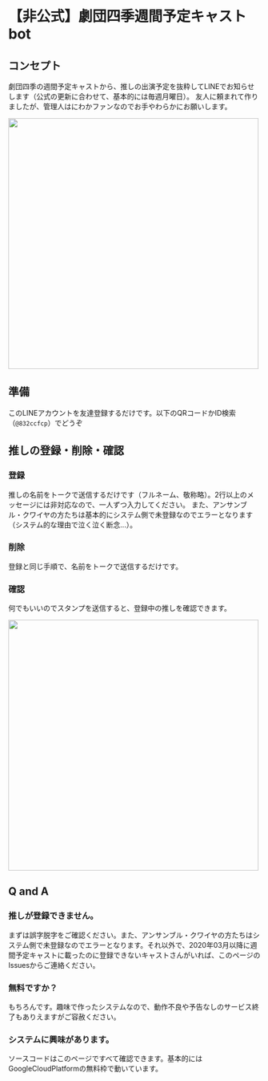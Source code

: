 # 【非公式】劇団四季週間予定キャストbot
## コンセプト
劇団四季の週間予定キャストから、推しの出演予定を抜粋してLINEでお知らせします（公式の更新に合わせて、基本的には毎週月曜日）。
友人に頼まれて作りましたが、管理人はにわかファンなのでお手やわらかにお願いします。

<img src="https://user-images.githubusercontent.com/26474260/75613091-25aed880-5b6d-11ea-8f31-1317f9a42e12.jpg" width="500px">

## 準備
このLINEアカウントを友達登録するだけです。以下のQRコードかID検索（`@832ccfcp`）でどうぞ

## 推しの登録・削除・確認
### 登録
推しの名前をトークで送信するだけです（フルネーム、敬称略）。2行以上のメッセージには非対応なので、一人ずつ入力してください。
また、アンサンブル・クワイヤの方たちは基本的にシステム側で未登録なのでエラーとなります（システム的な理由で泣く泣く断念...）。

### 削除
登録と同じ手順で、名前をトークで送信するだけです。

### 確認
何でもいいのでスタンプを送信すると、登録中の推しを確認できます。

<img src="https://user-images.githubusercontent.com/26474260/75613094-27789c00-5b6d-11ea-8a64-a4107812e6f6.jpg" width="500px">

## Q and A
### 推しが登録できません。
まずは誤字脱字をご確認ください。また、アンサンブル・クワイヤの方たちはシステム側で未登録なのでエラーとなります。それ以外で、2020年03月以降に週間予定キャストに載ったのに登録できないキャストさんがいれば、このページのIssuesからご連絡ください。

### 無料ですか？
もちろんです。趣味で作ったシステムなので、動作不良や予告なしのサービス終了もありえますがご容赦ください。

### システムに興味があります。
ソースコードはこのページですべて確認できます。基本的にはGoogleCloudPlatformの無料枠で動いています。


